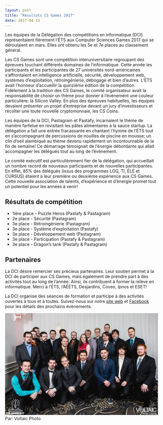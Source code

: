 ```yaml
---
layout: post
title: "Résultats CS Games 2017"
date: 2017-04-13
---
```


Les équipes de la Délégation des compétitions en informatique (DCI) représentaient fièrement l’ÉTS aux Computer Sciences Games 2017 qui se déroulaient en mars. Elles ont obtenu les 5e et 7e places au classement général. 

Les CS Games sont une compétition interuniversitaire regroupant des épreuves touchant différents domaines de l’informatique. Cette année les participants et les participantes de 27 universités nord-américaines s’affrontaient en intelligence artificielle, sécurité, développement web, systèmes d’exploitation, rétroingénierie, débogage et bien d’autres. L’ÉTS avait l’honneur d’accueillir la quinzième édition de la compétition. Fidèlement à la tradition des CS Games, le comité organisateur avait la responsabilité de choisir un thème pour donner à l’évènement une couleur particulière: la Silicon Valley. En plus des épreuves habituelles, les équipes devaient présenter un projet d’entreprise devant un jury d’investisseurs et récolter une toute nouvelle cryptomonnaie, les CS Coins. 

Les équipes de la DCI, Pastagram et Pastafy, incarnaient le thème de manière farfelue en revisitant les pâtes alimentaires à la sauce startup. La délégation a fait une entrée fracassante en chantant l'hymne de l’ÉTS tout en s’accompagnant de percussions de nouilles de piscine en mousse; un clin d’oeil alambiqué au thème devenu rapidement un incontournable de la fin de semaine! Ce démarrage témoignait de l’énergie débordante qui allait accompagner les délégués tout au long de l’évènement. 

Le comité exécutif est particulièrement fier de la délégation, qui accueillait un nombre record de nouveaux participants et de nouvelles participantes. En effet, 85% des délégués (issus des programmes LOG, TI, ÉLÉ et CURSUS) étaient à leur première ou deuxième expérience aux CS Games.  Cette nouvelle association de talents, d’expérience et d’énergie promet tout un potentiel pour les années à venir!


## Résultats de compétition

* 1ière place - Puzzle Heros (Pastafy & Pastagram)
* 2e place - Sécurité (Pastagram)
* 3e place - Rétroingénierie (Pastagram)
* 3e place - Système d’exploitation (Pastafy)
* 3e place - Développement web (Pastagram)
* 3e place - Participation (Pastafy & Pastagram)
* 3e place - Dragon’s tank (Pastafy & Pastagram)

## Partenaires
La DCI désire remercier ses précieux partenaires. Leur soutien permet à la DCI de participer aux CS Games, mais également de prendre part à des activités tout au long de l’année. Ainsi, ils contribuent à former la relève en informatique. Merci à l’ÉTS, l’AÉÉTS, Desjardins, Coveo, Ipnos et ESET!

La DCI organise des séances de formation et participe à des activités ouvertes à tous et à toutes. Suivez-nous sur notre [site web](https://dciets.com/contact) et [Facebook](https://fb.com/dciets) pour les détails des prochains évènements. 

![Délégation CS Games 2017](/img/news/cs_games_2017_resultats.jpg)
Par: Voltaic Photo
